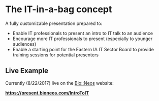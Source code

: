 # The IT-in-a-bag concept

A fully customizable presentation prepared to:

* Enable IT professionals to present an intro to IT talk to an audience
* Encourage more IT professionals to present (especially to younger audiences)
* Enable a starting point for the Eastern IA IT Sector Board to provide training sessions for potential presenters

## Live Example

Currently (8/22/2017) live on the [Bio::Neos](https://bioneos.com) website:

**<https://present.bioneos.com/IntroToIT>**
